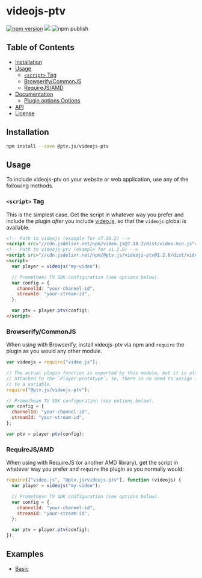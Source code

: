 # videojs-ptv

[![npm version](https://badge.fury.io/js/%40ptv.js%2Fvideojs-ptv.svg)](https://badge.fury.io/js/%40ptv.js%2Fvideojs-ptv)
[![](https://data.jsdelivr.com/v1/package/npm/@ptv.js/videojs-ptv/badge)](https://www.jsdelivr.com/package/npm/@ptv.js/videojs-ptv)
![npm publish](https://github.com/PrometheanTV/videojs-ptv/workflows/npm%20publish/badge.svg)

## Table of Contents

<!-- START doctoc generated TOC please keep comment here to allow auto update -->
<!-- DON'T EDIT THIS SECTION, INSTEAD RE-RUN doctoc TO UPDATE -->

- [Installation](#installation)
- [Usage](#usage)
  - [`<script>` Tag](#script-tag)
  - [Browserify/CommonJS](#browserifycommonjs)
  - [RequireJS/AMD](#requirejsamd)
- [Documentation](#documentation)
  - [Plugin options Options](#plugin-options-options)
- [API](#api)
- [License](#license)

<!-- END doctoc generated TOC please keep comment here to allow auto update -->

## Installation

```sh
npm install --save @ptv.js/videojs-ptv
```

## Usage

To include videojs-ptv on your website or web application, use any of the following methods.

### `<script>` Tag

This is the simplest case. Get the script in whatever way you prefer and include the plugin _after_ you include [video.js][videojs], so that the `videojs` global is available.

```html
<!-- Path to videojs (example for v7.10.2) -->
<script src="//cdn.jsdelivr.net/npm/video.js@7.10.2/dist/video.min.js"></script>
<!-- Path to videojs-ptv (example for v1.2.0) -->
<script src="//cdn.jsdelivr.net/npm/@ptv.js/videojs-ptv@1.2.0/dist/videojs-ptv.min.js"></script>
<script>
  var player = videojs("my-video");

  // Promethean TV SDK configuration (see options below).
  var config = {
    channelId: "your-channel-id",
    streamId: "your-stream-id",
  };

  var ptv = player.ptv(config);
</script>
```

### Browserify/CommonJS

When using with Browserify, install videojs-ptv via npm and `require` the plugin as you would any other module.

```js
var videojs = require("video.js");

// The actual plugin function is exported by this module, but it is also
// attached to the `Player.prototype`; so, there is no need to assign it
// to a variable.
require("@ptv.js/videojs-ptv");

// Promethean TV SDK configuration (see options below).
var config = {
  channelId: "your-channel-id",
  streamId: "your-stream-id",
};

var ptv = player.ptv(config);
```

### RequireJS/AMD

When using with RequireJS (or another AMD library), get the script in whatever way you prefer and `require` the plugin as you normally would:

```js
require(["video.js", "@ptv.js/videojs-ptv"], function (videojs) {
  var player = videojs("my-video");

  // Promethean TV SDK configuration (see options below).
  var config = {
    channelId: "your-channel-id",
    streamId: "your-stream-id",
  };

  var ptv = player.ptv(config);
});
```

## Examples

- [Basic <script> tag example](https://jsfiddle.net/ptvandi/5o6neLbr/)
- [Basic ES6 import example](https://codesandbox.io/s/videojs-ptv-msso0)

## Documentation

Please reference the [Web SDK documentation](https://docs.promethean.tv/developer-sdk/integration-guide-web) for more information about the SDK.

### Plugin Options

You may pass in an options object to the plugin upon initialization. This object may contain any of the following properties:

| Name               | Description                                                       | Type      | Default | Example                           |
| ------------------ | ----------------------------------------------------------------- | --------- | ------- | --------------------------------- |
| `apiHost`          | Api host url override for testing                                 | `String`  | `null`  |                                   |
| `channelId`        | Identifier of the Promethean channel                              | `String`  | `null`  |                                   |
| `debug`            | Whether to show debug messages in the console                     | `Boolean` | `false` |                                   |
| `embedHost`        | Embed host url override for testing                               | `String`  | `null`  |                                   |
| `enableGeoBlock`   | Enable geo-blocking, useful for GDPR.                             | `Boolean` | `false` |                                   |
| `loadingPosterUrl` | Specify a loading poster url, overrides Broadcast Center setting. | `String`  | `null`  |                                   |
| `offlinePosterUrl` | Specify a offline poster url, overrides Broadcast Center setting. | `String`  | `null`  |                                   |
| `platformId`       | Vendor CMS platform identifier                                    | `String`  | `null`  |                                   |
| `platformName`     | Vendor CMS name                                                   | `String`  | `null`  | `videojsPtv.PlatformNames.TRUE`   |
| `platformType`     | Vendor CMS platform key                                           | `String`  | `null`  | `videojsPtv.PlatformTypes.CMS_ID` |
| `previewMode`      | Whether to show overlays for in preview mode                      | `Boolean` | `false` |                                   |
| `showOverlays`     | Whether to initially show overlays on load                        | `Boolean` | `false` |                                   |
| `showPoster`       | Whether to show poster on load and when offline                   | `Boolean` | `false` |                                   |
| `streamId`         | Identifier of the Promethean stream                               | `String`  | `null`  |                                   |
| `viewerId`         | Identifier of the viewer                                          | `String`  | `null`  |                                   |
| `viewerLatitude`   | Geographic latitude of the viewer                                 | `String`  | `null`  |                                   |
| `viewerLongitude`  | Geographic longitude of the viewer                                | `String`  | `null`  |                                   |

## Static Types

The plugin provides a few top-level static types to help construct the configuration options.

| Name            | Description                               | Usage                                                        |
| --------------- | ----------------------------------------- | ------------------------------------------------------------ |
| `ApiHosts`      | API hosts for testing                     | `videojsPtv.ApiHostType.<COMDEV\|QA\|STAGING\|PRODUCTION>`   |
| `EmbedHosts`    | Embed hosts for testing                   | `videojsPtv.EmbedHostType.<COMDEV\|QA\|STAGING\|PRODUCTION>` |
| `PlatformNames` | Platform names for integrated partner CMS | `videojsPtv.PlatformNames.<TRUE>`                            |
| `PlatformTypes` | Platform types for integrated partner CMS | `videojsPtv.PlatformTypes.<CMS_ID>`                          |

## High-level API

The plugin provides a top-level API to manually interact with the SDK.

| Method       | Description                                                | Arguments                   | Usage                     |
| ------------ | ---------------------------------------------------------- | --------------------------- | ------------------------- |
| `hide`       | Hides all overlays                                         |                             | `ptv.hide()`              |
| `load`       | Removes current overlays and loads new overlays            | (see configuration options) | `ptv.load(config)`        |
| `show`       | Shows all overlays                                         |                             | `ptv.show()`              |
| `start`      | Starts the overlay rendering engine and shows all overlays |                             | `ptv.start()`             |
| `stop`       | Stops the overlay rendering engine and hides all overlays  |                             | `ptv.stop()`              |
| `timeUpdate` | Update the player time in seconds.                         | `number` in seconds         | `ptv.timeUpdate(seconds)` |

## License

MIT. Copyright (c) Promethean TV

[videojs]: http://videojs.com/
